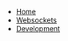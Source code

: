 <!-- docs/_sidebar.md -->

* [Home](README.md)
* [Websockets](./pages/WebSocketProt.md)
* [Development](./pages/Development.md)